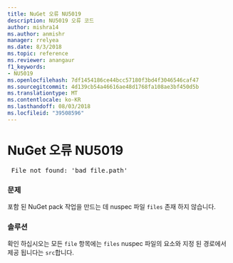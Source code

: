 ```yaml
---
title: NuGet 오류 NU5019
description: NU5019 오류 코드
author: mishra14
ms.author: anmishr
manager: rrelyea
ms.date: 8/3/2018
ms.topic: reference
ms.reviewer: anangaur
f1_keywords:
- NU5019
ms.openlocfilehash: 7df1454186ce44bcc57180f3bd4f3046546caf47
ms.sourcegitcommit: 4d139cb54a46616ae48d1768fa108ae3bf450d5b
ms.translationtype: MT
ms.contentlocale: ko-KR
ms.lasthandoff: 08/03/2018
ms.locfileid: "39508596"
---
```

# <a name="nuget-error-nu5019"></a>NuGet 오류 NU5019
<pre> File not found: 'bad_file.path'</pre>

### <a name="issue"></a>문제

포함 된 NuGet pack 작업을 만드는 데 nuspec 파일 `files` 존재 하지 않습니다.


### <a name="solution"></a>솔루션

확인 하십시오는 모든 `file` 항목에는 `files` nuspec 파일의 요소와 지정 된 경로에서 제공 됩니다는 `src`합니다.

